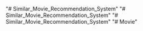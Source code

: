 "# Similar_Movie_Recommendation_System" 
"# Similar_Movie_Recommendation_System" 
"# Similar_Movie_Recommendation_System" 
"# Movie" 
